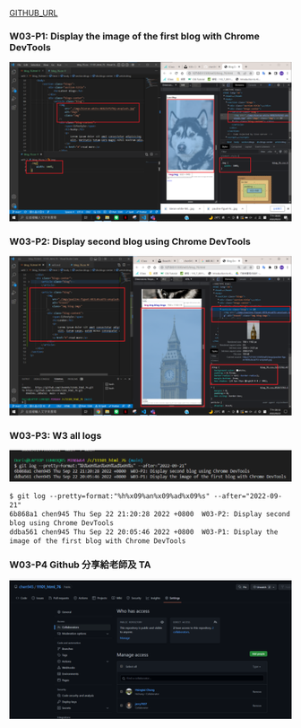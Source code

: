 [GITHUB_URL](https://github.com/chen945/11101_html_76)

### W03-P1: Display the image of the first blog with Chrome DevTools

![](./p1.png)

### W03-P2: Display second blog using Chrome DevTools

![](./p2.png)

### W03-P3: W3 all logs

![](./all-log.png)

```
$ git log --pretty=format:"%h%x09%an%x09%ad%x09%s" --after="2022-09-21"
6b868a1 chen945 Thu Sep 22 21:20:28 2022 +0800  W03-P2: Display second blog using Chrome DevTools
ddba561 chen945 Thu Sep 22 20:05:46 2022 +0800  W03-P1: Display the image of the first blog with Chrome DevTools
```

### W03-P4 Github 分享給老師及 TA

![](./join.png)
